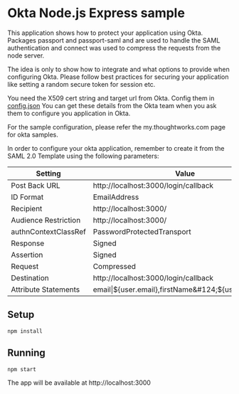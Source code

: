Okta Node.js Express sample
===========================

This application shows how to protect your application using Okta. Packages passport and passport-saml and are used to handle the SAML authentication and connect was used to compress the requests from the node server.

The idea is only to show how to integrate and what options to provide when configuring Okta. Please follow best practices for securing your application like setting a random secure token for session etc.

You need the X509 cert string and target url from Okta. Config them in [config.json](config.json)  You can get these details from the Okta team when you ask them to configure you application in Okta.


For the sample configuration, please refer the my.thoughtworks.com page for okta samples.

In order to configure your okta application, remember to create it from the SAML 2.0 Template using the following parameters:

| Setting              | Value                                                     |
| ---------------------|---------------------------------------------------------- |
| Post Back URL        | http://localhost:3000/login/callback                      |
| ID Format            | EmailAddress                                              |
| Recipient            | http://localhost:3000/                                    |
| Audience Restriction | http://localhost:3000/                                    |
| authnContextClassRef | PasswordProtectedTransport                                |
| Response             | Signed                                                    |
| Assertion            | Signed                                                    |
| Request              | Compressed                                                |
| Destination          | http://localhost:3000/login/callback                      |
| Attribute Statements | email&#124;${user.email},firstName&#124;${user.firstName} |

Setup
-----
`npm install`

Running
-------
`npm start`

The app will be available at http://localhost:3000





